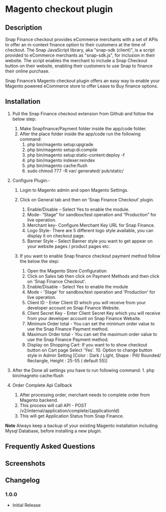 ﻿# Magento checkout plugin
## Description

Snap Finance checkout provides eCommerce merchants with a set of APIs to offer an in-context finance option to their customers at the time of checkout. 
The Snap JavaScript library, aka "snap-sdk (client)", is a script provided to eCommerce merchants as "snap-sdk.js", for inclusion in their website. The script enables the merchant to include a Snap Checkout button on their website, enabling their customers to use Snap to finance their online purchase.

Snap Finance’s Magento checkout plugin offers an easy way to enable your Magento powered eCommerce store to offer Lease to Buy finance options.

## Installation

1. Pull the Snap Finance checkout extension from Github and follow the below step:
    1. Make Snapfinance/Payment folder inside the app/code folder.
    2. After the place folder inside the app/code run the following command:
    	1. php bin/magento setup:upgrade
    	2. php bin/magento setup:di:compile
    	3. php bin/magento setup:static-content:deploy -f
    	4. php bin/magento indexer:reindex
    	5. php bin/magento cache:flush
    	6. sudo chmod 777 -R var/ generated/ pub/static/

2. Configure Plugin:- 
	1. Login to Magento admin and open Magento Settings. 
	2. Click on General tab and then on ‘Snap Finance Checkout’ plugin.
		1. Enable/Disable – Select Yes to enable the module.
		2. Mode-  “Stage” for sandbox/test operation and “Production” for live operation.
		3. Merchant key- Configure Merchant Key URL for Snap Finance.
		4. Logo Style- There are 5 different logo style available, you can display it on checkout page.
		5. Banner Style – Select Banner style you want to get appear on your website pages / product pages etc.
   	
	3.  If you want to enable Snap finance checkout payment method follow the below the step:
	    1.  Open the Magento Store Configuration
	    2.  Click on Sales tab then click on Payment Methods and then click on 'Snap Finance Checkout'.
	    3.  Enable/Disable - Select Yes to enable the module
	    4.  Mode - 'Stage' for sandbox/test operation and 'Production' for live operation.
	    5.  Client ID - Enter Client ID which you will receive from your developer account on Snap Finance Website.
	    6.  Client Secret Key - Enter Client Secret Key which you will receive from your developer account on Snap Finance Website.
	    7.  Minimum Order total - You can set the minimum order value to use the Snap Finance Payment method.
	    8.  Maximum Order total - You can set the maximum order value to use the Snap Finance Payment method.
	    9.  Display on Shopping Cart: If you want to to show checkout button on Cart page Select 'Yes'.
	   10. Option to change button style in Admin Setting [Color : Dark / Light, Shape : Pill/ Rounded/ Rectangle, Height : 25-55 ( default 55)]

3. After the Done all settings you have to run following command:
    	1. php bin/magneto cache:flush	

4. Order Complete Api Callback 
	1. After processing order, merchant needs to complete order from Magento backend.
	2. This process will call API - POST /v2/internal/application/complete/{applicationId}
	3. This will get Application Status from Snap Finance.
	
**Note** Always keep a backup of your existing Magento installation including Mysql Database, before installing a new plugin.

## Frequently Asked Questions

## Screenshots

## Changelog
### 1.0.0
* Initial Release

